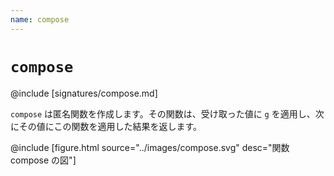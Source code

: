 ```yaml
---
name: compose
---
```


# `compose`

@include [signatures/compose.md]

`compose` は匿名関数を作成します。その関数は、受け取った値に `g` を適用し、次にその値にこの関数を適用した結果を返します。

@include [figure.html source="../images/compose.svg" desc="関数 compose の図"]

